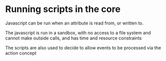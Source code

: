 # Running scripts in the core

Javascript can be run when an attribute is read from, or written to.

The javascript is run in a sandbox, with no access to a file system and cannot make outside calls, and has time and resource constraints

The scripts are also used to decide to allow events to be processed via the action concept